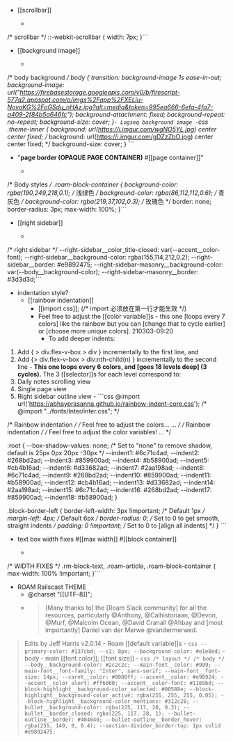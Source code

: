 - [[scrollbar]]
    - ```css
/* scrollbar */
::-webkit-scrollbar {
	width: 7px;
}```
- [[background image]]
    - ```css
/* body background */
body {
	transition: background-image 1s ease-in-out;
	background-image: url("https://firebasestorage.googleapis.com/v0/b/firescript-577a2.appspot.com/o/imgs%2Fapp%2FXELiu-NovaKG%2FoGSdu_nHAz.jpg?alt=media&token=995ea666-6efa-4fa7-a409-2f84b5a646fc");
	background-attachment: fixed;
	background-repeat: no-repeat;
	background-size: cover;
}```
    - Logseq background image
        - ```css
.theme-inner {
    background: url(https://i.imgur.com/wgNO5YL.jpg) center center fixed;
/*  background: url(https://i.imgur.com/gDZzZbO.jpg) center center fixed; */
    background-size: cover;
} ```
- "**page border (OPAQUE PAGE CONTAINER)** #[[page container]]"
    - ```css
/* Body styles */
.roam-block-container {
  background-color: rgba(190,249,218,0.1); /* 浅绿色 */
  background-color: rgba(86,112,112,0.6); /* 青灰色 */
  background-color: rgba(219,37,102,0.3); /* 玫瑰色 */
  border: none;
  border-radius: 3px;
  max-width: 100%;
}```
- [[right sidebar]]
    - ```css
/* right sidebar */
  	--right-sidebar__color_title-closed: var(--accent__color-font);
  	--right-sidebar__background-color: rgba(155,114,212,0.2);
  	--right-sidebar__border: #e9892475;
  	--right-sidebar-masonry__background-color: var(--body__background-color);
  	--right-sidebar-masonry__border: #3d3d3d;```
- indentation style?
    - [[rainbow indentation]]
        - [[import css]]; (/* import 必须放在第一行才能生效 */)
        - Feel free to adjust the [[color variable]]s - this one [loops every 7 colors] like the rainbow but you can [change that to cycle earlier] or [choose more unique colors].
210303-09:20
            - To add deeper indents:
1. Add { > div.flex-v-box > div } incrementally to the first line, and
2. Add {> div.flex-v-box > div:nth-child(n) } incrementally to the second line
            - __This one loops every 6 colors, and [goes 18 levels deep] (3 cycles).__
The 3 [[selector]]s for each level correspond to:
1. Daily notes scrolling view
2. Single page view
3. Right sidebar outline view
        - ```css
@import url('https://abhayprasanna.github.io/rainbow-indent-core.css'); 
/*  @import "../fonts/Inter/inter.css"; */

/* Rainbow indentation */
/*
Feel free to adjust the colors...
...
*/
/* Rainbow indentation */
/*
Feel free to adjust the color variables!
...
*/

:root {
    --box-shadow-values: none; /* Set to "none" to remove shadow, default is 25px 0px 20px -30px */
    --indent1: #6c71c4ad;
    --indent2: #268bd2ad;
    --indent3: #859900ad;
    --indent4: #b58900ad;
    --indent5: #cb4b16ad;
    --indent6: #d33682ad;
    --indent7: #2aa198ad;
    --indent8: #6c71c4ad;
    --indent9: #268bd2ad;
    --indent10: #859900ad;
    --indent11: #b58900ad;
    --indent12: #cb4b16ad;
    --indent13: #d33682ad;
    --indent14: #2aa198ad;
    --indent15: #6c71c4ad;
    --indent16: #268bd2ad;
    --indent17: #859900ad;
    --indent18: #b58900ad;
}

.block-border-left { 
    border-left-width: 3px !important; /* Default 1px */
    margin-left: 4px; /* Default 6px */
    border-radius: 0; /* Set to 0 to get smooth, straight indents */
    padding: 0 !important; /* Set to 0 to [align all indents] */
} ```
- text box width fixes #[[max width]] #[[block container]]
    - ```css
/* WIDTH FIXES */
.rm-block-text,
.roam-article,
.roam-block-container {
  max-width: 100% !important;
}```
- ROAM Railscast THEME
    - @charset "[[UTF-8]]";
    - > [Many thanks to] the [Roam Slack community] for all the resources, particularly @Anthony, @Calhistoriaan, @Devon, @Murf, @Malcolm Ocean, @David Cranall @Ahbay and [most importantly] Daniel van der Merwe @vandermerwed.
> Edits by Jeff Harris
> v2.0.14
    - Roam [[default variable]]s
        - ```css
  --primary-color: #137cbd;
  --s1: 8px;
  --background-color: #e1e8ed;```
    - body
        - main [[font color]]; [[font size]]
        - ```css
  /* layout */
  /* body */
  --body__background-color: #2c2c2c;
  --main-font__color: #999;
  --main-font__font-family: "Inter", sans-serif;
  --main-font__font-size: 14px;
  --caret__color: #0080ff;
  --accent__color: #e98924;
  --accent__color_alert: #ff6000;
  --accent__color-font: #1189bd;
  --block-highlight__background-color_selected: #00588e;
  --block-highlight__background-color_active: rgba(255, 255, 255, 0.05);
  --block-highlight__background-color_mentions: #312c28;
  --bullet__background-color: rgba(225, 117, 28, 0.3);
  --bullet__border_closed: rgba(225, 117, 28, 1);
  --bullet-outline__border: #404040;
  --bullet-outline__border_hover: rgba(255, 149, 0, 0.4);
  --section-divider_border-top: 1px solid #e9892475;```
